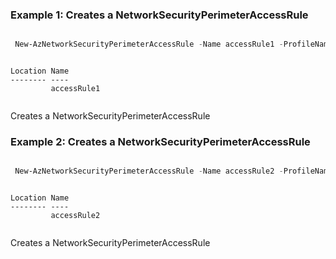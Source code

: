 ### Example 1: Creates a NetworkSecurityPerimeterAccessRule
```powershell

 New-AzNetworkSecurityPerimeterAccessRule -Name accessRule1 -ProfileName profile2 -ResourceGroupName ResourceGroup-1 -SecurityPerimeterName nsp3 -AddressPrefix '10.10.0.0/16' -Direction 'Inbound' -Location eastus2euap

```

```output

Location Name
-------- ----
         accessRule1


```
Creates a NetworkSecurityPerimeterAccessRule

### Example 2: Creates a NetworkSecurityPerimeterAccessRule
```powershell

 New-AzNetworkSecurityPerimeterAccessRule -Name accessRule2 -ProfileName profile2 -ResourceGroupName ResourceGroup-1 -SecurityPerimeterName nsp3 -AddressPrefix '10.10.0.0/16' -Direction 'Inbound' -Location eastus2euap

```

```output

Location Name
-------- ----
         accessRule2


```
Creates a NetworkSecurityPerimeterAccessRule
